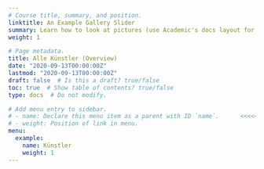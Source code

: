 ```yaml
---
# Course title, summary, and position.
linktitle: An Example Gallery Slider
summary: Learn how to look at pictures (use Academic's docs layout for publishing online courses, software documentation, and tutorials.)
weight: 1

# Page metadata.
title: Alle Künstler (Overview)
date: "2020-09-13T00:00:00Z"
lastmod: "2020-09-13T00:00:00Z"
draft: false  # Is this a draft? true/false
toc: true  # Show table of contents? true/false
type: docs  # Do not modify.

# Add menu entry to sidebar.
# - name: Declare this menu item as a parent with ID `name`.      <<<<<<<< ###################
# - weight: Position of link in menu.
menu:
  example:
    name: Künstler
    weight: 1
---
```


